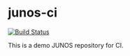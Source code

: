 # junos-ci

[![Build Status](https://travis-ci.org/codeout/junos-ci.svg)](https://travis-ci.org/codeout/junos-ci)

This is a demo JUNOS repository for CI.
